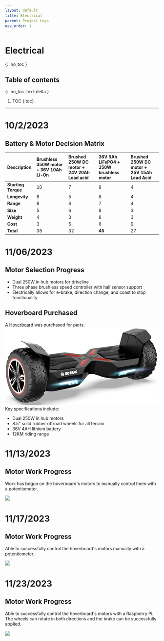 ```yaml
---
layout: default
title: Electrical
parent: Project Logs
nav_order: 1
---
```

# Electrical
{: .no_toc }

## Table of contents
{: .no_toc .text-delta }

1. TOC
{:toc}
---

# 10/2/2023
## Battery & Motor Decision Matrix

| Description | Brushless 350W motor + 36V 10Ah Li-On | Brushed 250W DC motor + 24V 20Ah Lead acid | 36V 5Ah LiFePO4 +  350W brushless motor | Brushed 250W DC motor + 25V 15Ah Lead Acid |
|:--------------------|:-------------------|:-------------------|:-------------------|:--------------------|
| **Starting Torque** | 10 | 7 | 8 | 4 |
| **Longevity** | 8 | 5 | 8 | 4 |
| **Range** | 8 | 6 | 7 | 4 |
| **Size** | 5 | 6 | 8 | 3 |
| **Weight** | 4 | 3 | 8 | 3 |
| **Cost** | 3 | 5 | 6 | 9 |
| **Total** | 38 | 32 | **45** | 27 |

# 11/06/2023
## Motor Selection Progress
* Dual 250W in hub motors for driveline
* Three phase brushless speed controller with hall sensor support
* Electrically allows for e-brake, direction change, and coast to stop functionality

## Hoverboard Purchased
A [Hoverboard](https://www.amazon.ca/dp/B09NDKKBH8?language=en-CA&ref_=cm_sw_r_apin_dp_FCHVW3Y5VHK1D3ENJAW9&th=1) was purchased for parts.
![](../../assets/images/hoverboardNew.png)
Key specifications include:
* Dual 250W in hub motors
* 8.5" solid rubber offroad wheels for all terrain
* 36V 4AH lithium battery
* 12KM riding range

# 11/13/2023
## Motor Work Progress
Work has begun on the hoverboard's motors to manually control them with a potentiometer.

![](../../assets/images/hoverboardWorkStarts.png)

# 11/17/2023
## Motor Work Progress
Able to successfully control the hoverboard's motors manually with a potentiometer.

![](../../assets/images/hoverboardWorkMotorControl.gif)

# 11/23/2023
## Motor Work Progress
Able to successfully control the hoverboard's motors with a Raspberry Pi. The wheels can rotate in both directions and the brake can be successfully applied.

![](../../assets/images/hoverboardMotorRPI.gif)